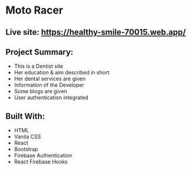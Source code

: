 # Moto Racer

## Live site: https://healthy-smile-70015.web.app/

## Project Summary:

- This is a Dentist site
- Her education & aim described in short
- Her dental services are given
- Information of the Developer
- Some blogs are given
- User authentication integrated

## Built With:

- HTML
- Vanila CSS
- React
- Bootstrap
- Firebase Authentication
- React Firebase Hooks
